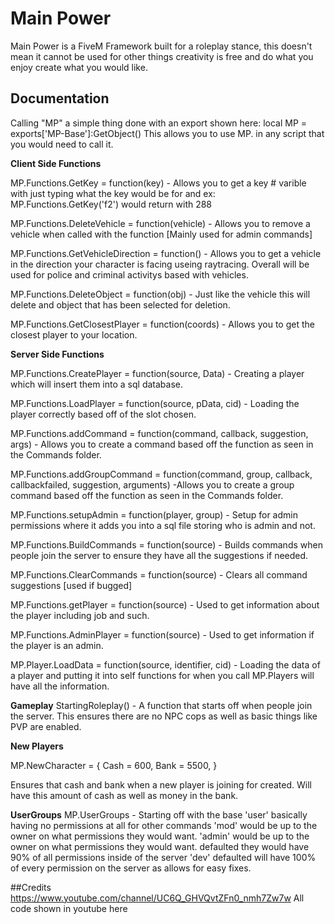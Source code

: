 # Main Power
Main Power is a FiveM Framework built for a roleplay stance, this doesn't mean it cannot be used for other things creativity is free and do what you enjoy create what you would like.

## Documentation 
Calling "MP" a simple thing done with an export shown here:
local MP = exports['MP-Base']:GetObject()
This allows you to use MP. in any script that you would need to call it.

**Client Side Functions**

MP.Functions.GetKey = function(key) - Allows you to get a key # varible with just typing what the key would be for and ex:
MP.Functions.GetKey('f2') would return with 288 

MP.Functions.DeleteVehicle = function(vehicle) - Allows you to remove a vehicle when called with the function [Mainly used for admin commands]

MP.Functions.GetVehicleDirection = function() - Allows you to get a vehicle in the direction your character is facing useing raytracing. Overall will be used for police and criminal activitys based with vehicles.

MP.Functions.DeleteObject = function(obj) - Just like the vehicle this will delete and object that has been selected for deletion. 

MP.Functions.GetClosestPlayer = function(coords) - Allows you to get the closest player to your location.

**Server Side Functions**

MP.Functions.CreatePlayer = function(source, Data) - Creating a player which will insert them into a sql database.

MP.Functions.LoadPlayer = function(source, pData, cid) - Loading the player correctly based off of the slot chosen.

MP.Functions.addCommand = function(command, callback, suggestion, args) - Allows you to create a command based off the function as seen in the Commands folder.

MP.Functions.addGroupCommand = function(command, group, callback, callbackfailed, suggestion, arguments) -Allows you to create a group command based off the function as seen in the Commands folder.

MP.Functions.setupAdmin = function(player, group) - Setup for admin permissions where it adds you into a sql file storing who is admin and not.

MP.Functions.BuildCommands = function(source) - Builds commands when people join the server to ensure they have all the suggestions if needed.

MP.Functions.ClearCommands = function(source) - Clears all command suggestions [used if bugged]

MP.Functions.getPlayer = function(source) - Used to get information about the player including job and such.

MP.Functions.AdminPlayer = function(source) - Used to get information if the player is an admin.

MP.Player.LoadData = function(source, identifier, cid) - Loading the data of a player and putting it into self functions for when you call MP.Players will have all the information.

**Gameplay** 
StartingRoleplay() - A function that starts off when people join the server. This ensures there are no NPC cops as well as basic things like PVP are enabled.

**New Players**

MP.NewCharacter = {
    Cash = 600,
    Bank = 5500,
}

Ensures that cash and bank when a new player is joining for created. Will have this amount of cash as well as money in the bank.

**UserGroups**
MP.UserGroups - Starting off with the base 'user' basically having no permissions at all for other commands
'mod' would be up to the owner on what permissions they would want.
'admin' would be up to the owner on what permissions they would want. defaulted they would have 90% of all permissions inside of the server
'dev' defaulted will have 100% of every permission on the server as allows for easy fixes.

##Credits
https://www.youtube.com/channel/UC6Q_GHVQvtZFn0_nmh7Zw7w All code shown in youtube here